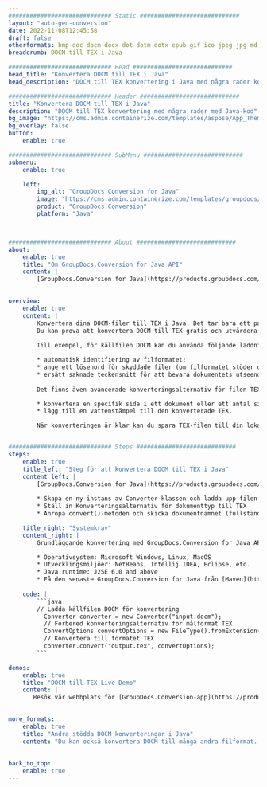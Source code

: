 ```yaml
---
############################# Static ############################
layout: "auto-gen-conversion"
date: 2022-11-08T12:45:58
draft: false
otherformats: bmp doc docm docx dot dotm dotx epub gif ico jpeg jpg md odt ott pdf png psd rtf tex tif tiff txt xps
breadcrumb: DOCM till TEX i Java

############################# Head ############################
head_title: "Konvertera DOCM till TEX i Java"
head_description: "DOCM till TEX konvertering i Java med några rader kod. Konvertera över 160 filformat med hjälp av GroupDocs dokumentkonverterings-API för Java"

############################# Header ############################
title: "Konvertera DOCM till TEX i Java"
description: "DOCM till TEX konvertering med några rader med Java-kod"
bg_image: "https://cms.admin.containerize.com/templates/aspose/App_Themes/V3/images/bg/header1.png"
bg_overlay: false
button:
    enable: true

############################# SubMenu ############################
submenu:
    enable: true

    left:
        img_alt: "GroupDocs.Conversion for Java"
        image: "https://cms.admin.containerize.com/templates/groupdocs/images/product-logos/90x90-noborder/groupdocs-conversion-java.png"
        product: "GroupDocs.Conversion"
        platform: "Java"



############################# About ############################
about:
    enable: true
    title: "Om GroupDocs.Conversion for Java API"
    content: |
        [GroupDocs.Conversion for Java](https://products.groupdocs.com/conversion/java/) är ett avancerat filformatkonverterings-API för konvertering mellan populära bild- och dokumentformat som Microsoft Office, OpenDocument, PDF, HTML, e-post, CAD. och mycket mer med bara några rader kod. Det inbyggda API:t upptäcker automatiskt formaten för originaldokumenten och erbjuder många alternativ för att anpassa de konverterade dokumenten. Tillsammans med funktionen att extrahera information från ett dokument, stöder den också cachelagring av konverteringsresultaten till den lokala disken som standard. Men alla typer av cachelagring kan stödjas genom att implementera lämpliga gränssnitt - Amazon S3, Dropbox, Google Drive, Windows Azure, Reddis eller andra.
    

overview:
    enable: true
    content: |
        Konvertera dina DOCM-filer till TEX i Java. Det tar bara ett par rader med Java-kod på valfri plattform, som Windows, Linux, macOS.
        Du kan prova att konvertera DOCM till TEX gratis och utvärdera kvaliteten på konverteringsresultaten. Tillsammans med enkla filkonverteringsskript kan du prova mer sofistikerade alternativ för att ladda källfilen DOCM och lagra TEX-utdata. 
        
        Till exempel, för källfilen DOCM kan du använda följande laddningsalternativ:

        * automatisk identifiering av filformatet;
        * ange ett lösenord för skyddade filer (om filformatet stöder det);
        * ersätt saknade teckensnitt för att bevara dokumentets utseende.
        
        Det finns även avancerade konverteringsalternativ för filen TEX:

        * konvertera en specifik sida i ett dokument eller ett antal sidor;
        * lägg till en vattenstämpel till den konverterade TEX.

        När konverteringen är klar kan du spara TEX-filen till din lokala filsökväg eller till tredje parts lagring såsom FTP, Amazon S3, Google Drive, Dropbox etc. Observera - för att konvertera DOCM till TEX behöver du inte installera någon ytterligare programvara, såsom MS Office, Open Office, Adobe Acrobat Reader etc.


############################# Steps ############################
steps:
    enable: true
    title_left: "Steg för att konvertera DOCM till TEX i Java"
    content_left: |
        [GroupDocs.Conversion for Java](https://products.groupdocs.com/conversion/java/) låter utvecklare enkelt konvertera DOCM fil till TEX med några rader kod.
        
        * Skapa en ny instans av Converter-klassen och ladda upp filen DOCM med den fullständiga sökvägen
        * Ställ in Konverteringsalternativ för dokumenttyp till TEX
        * Anropa convert()-metoden och skicka dokumentnamnet (fullständig sökväg) och formatet (TEX) som en parameter

    title_right: "Systemkrav"
    content_right: |
        Grundläggande konvertering med GroupDocs.Conversion for Java API kan göras med bara några rader kod. Våra API:er stöds på alla större plattformar och operativsystem. Innan du kör koden nedan, se till att du har följande förutsättningar installerade på ditt system.

        * Operativsystem: Microsoft Windows, Linux, MacOS
        * Utvecklingsmiljöer: NetBeans, Intellij IDEA, Eclipse, etc.
        * Java runtime: J2SE 6.0 and above
        * Få den senaste GroupDocs.Conversion for Java från [Maven](https://repository.groupdocs.com/webapp/#/artifacts/browse/tree/General/repo/com/groupdocs/groupdocs-conversion)
         
    code: |
        ```java    
        // Ladda källfilen DOCM för konvertering
          Converter converter = new Converter("input.docm");
          // Förbered konverteringsalternativ för målformat TEX
          ConvertOptions convertOptions = new FileType().fromExtension("tex").getConvertOptions();
          // Konvertera till formatet TEX
          converter.convert("output.tex", convertOptions);
        ```

demos:
    enable: true
    title: "DOCM till TEX Live Demo"
    content: |
       Besök vår webbplats för [GroupDocs.Conversion-app](https://products.groupdocs.app/conversion/family) och försök konvertera DOCM till TEX nu. Den kostnadsfria demon har följande fördelar
          

more_formats:
    enable: true
    title: "Andra stödda DOCM konverteringar i Java"
    content: "Du kan också konvertera DOCM till många andra filformat. Se listan nedan."
       
       
back_to_top:
    enable: true
---
```

